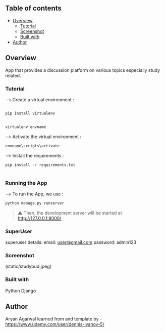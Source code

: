 ## Table of contents

- [Overview](#overview)
  - [Tutorial](#tutorial)
  - [Screenshot](#screenshot)
  - [Built with](#built-with)
- [Author](#author)

## Overview

App that provides a discussion platform on various topics especially study related.

### Tutorial

--> Create a virtual environment :

```bash

pip install virtualenv


virtualenv envname

```

--> Activate the virtual environment :

```bash
envname\scripts\activate

```

--> Install the requirements :

```bash
pip install -r requirements.txt

```

#

### Running the App

--> To run the App, we use :

```bash
python manage.py runserver

```

> ⚠ Then, the development server will be started at http://127.0.0.1:8000/

### SuperUser

superuser details:
email: user@gmail.com
password: admin123

### Screenshot

(static/studybud.jpeg)

### Built with

Python Django

## Author

Aryan Agarwal
learned from and template by - https://www.udemy.com/user/dennis-ivanov-5/
